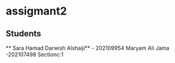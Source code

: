 # assigmant2

## Students
** Sara Hamad Darwish Alshaiji** - 202109954
Maryam Ali Jama -202107498
Sectionc:1
